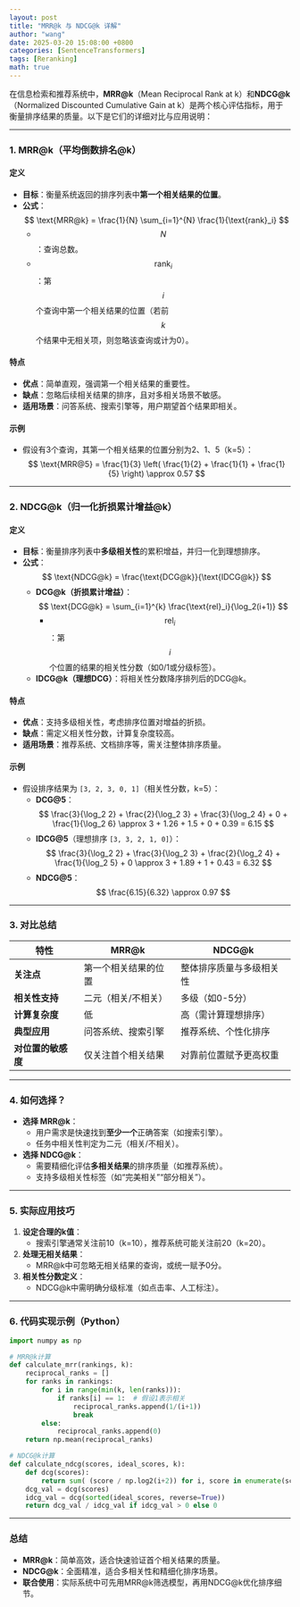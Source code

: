```yaml
---
layout: post
title: "MRR@k 与 NDCG@k 详解"
author: "wang"
date: 2025-03-20 15:08:00 +0800
categories: [SentenceTransformers]
tags: [Reranking]
math: true
---
```


在信息检索和推荐系统中，**MRR@k**（Mean Reciprocal Rank at k）和**NDCG@k**（Normalized Discounted Cumulative Gain at k）是两个核心评估指标，用于衡量排序结果的质量。以下是它们的详细对比与应用说明：

---

### **1. MRR@k（平均倒数排名@k）**
#### **定义**
- **目标**：衡量系统返回的排序列表中**第一个相关结果的位置**。
- **公式**：  
  $$
  \text{MRR@k} = \frac{1}{N} \sum_{i=1}^{N} \frac{1}{\text{rank}_i}
  $$
  - $$ N $$：查询总数。
  - $$ \text{rank}_i $$：第 $$ i $$ 个查询中第一个相关结果的位置（若前 $$ k $$ 个结果中无相关项，则忽略该查询或计为0）。

#### **特点**
- **优点**：简单直观，强调第一个相关结果的重要性。
- **缺点**：忽略后续相关结果的排序，且对多相关场景不敏感。
- **适用场景**：问答系统、搜索引擎等，用户期望首个结果即相关。

#### **示例**
- 假设有3个查询，其第一个相关结果的位置分别为2、1、5（k=5）：
  $$
  \text{MRR@5} = \frac{1}{3} \left( \frac{1}{2} + \frac{1}{1} + \frac{1}{5} \right) \approx 0.57
  $$

---

### **2. NDCG@k（归一化折损累计增益@k）**
#### **定义**
- **目标**：衡量排序列表中**多级相关性**的累积增益，并归一化到理想排序。
- **公式**：  
  $$
  \text{NDCG@k} = \frac{\text{DCG@k}}{\text{IDCG@k}}
  $$
  - **DCG@k（折损累计增益）**：
    $$
    \text{DCG@k} = \sum_{i=1}^{k} \frac{\text{rel}_i}{\log_2(i+1)}
    $$
    - $$ \text{rel}_i $$：第 $$ i $$ 个位置的结果的相关性分数（如0/1或分级标签）。
  - **IDCG@k（理想DCG）**：将相关性分数降序排列后的DCG@k。

#### **特点**
- **优点**：支持多级相关性，考虑排序位置对增益的折损。
- **缺点**：需定义相关性分数，计算复杂度较高。
- **适用场景**：推荐系统、文档排序等，需关注整体排序质量。

#### **示例**
- 假设排序结果为 `[3, 2, 3, 0, 1]`（相关性分数，k=5）：
  - **DCG@5**：
    $$
    \frac{3}{\log_2 2} + \frac{2}{\log_2 3} + \frac{3}{\log_2 4} + 0 + \frac{1}{\log_2 6} \approx 3 + 1.26 + 1.5 + 0 + 0.39 = 6.15
    $$
  - **IDCG@5**（理想排序 `[3, 3, 2, 1, 0]`）：
    $$
    \frac{3}{\log_2 2} + \frac{3}{\log_2 3} + \frac{2}{\log_2 4} + \frac{1}{\log_2 5} + 0 \approx 3 + 1.89 + 1 + 0.43 = 6.32
    $$
  - **NDCG@5**：
    $$
    \frac{6.15}{6.32} \approx 0.97
    $$

---

### **3. 对比总结**

| **特性**      | **MRR@k**  | **NDCG@k**   |
|-------------|------------|--------------|
| **关注点**     | 第一个相关结果的位置 | 整体排序质量与多级相关性 |
| **相关性支持**   | 二元（相关/不相关） | 多级（如0-5分）    |
| **计算复杂度**   | 低          | 高（需计算理想排序）   |
| **典型应用**    | 问答系统、搜索引擎  | 推荐系统、个性化排序   |
| **对位置的敏感度** | 仅关注首个相关结果  | 对靠前位置赋予更高权重  |

---

### **4. 如何选择？**
- **选择 MRR@k**：  
  - 用户需求是快速找到**至少一个**正确答案（如搜索引擎）。  
  - 任务中相关性判定为二元（相关/不相关）。
- **选择 NDCG@k**：  
  - 需要精细化评估**多相关结果**的排序质量（如推荐系统）。  
  - 支持多级相关性标签（如“完美相关”“部分相关”）。

---

### **5. 实际应用技巧**
1. **设定合理的k值**：  
   - 搜索引擎通常关注前10（k=10），推荐系统可能关注前20（k=20）。
2. **处理无相关结果**：  
   - MRR@k中可忽略无相关结果的查询，或统一赋予0分。
3. **相关性分数定义**：  
   - NDCG@k中需明确分级标准（如点击率、人工标注）。

---

### **6. 代码实现示例（Python）**
```python
import numpy as np

# MRR@k计算
def calculate_mrr(rankings, k):
    reciprocal_ranks = []
    for ranks in rankings:
        for i in range(min(k, len(ranks))):
            if ranks[i] == 1:  # 假设1表示相关
                reciprocal_ranks.append(1/(i+1))
                break
        else:
            reciprocal_ranks.append(0)
    return np.mean(reciprocal_ranks)

# NDCG@k计算
def calculate_ndcg(scores, ideal_scores, k):
    def dcg(scores):
        return sum( (score / np.log2(i+2)) for i, score in enumerate(scores[:k]) )
    dcg_val = dcg(scores)
    idcg_val = dcg(sorted(ideal_scores, reverse=True))
    return dcg_val / idcg_val if idcg_val > 0 else 0
```

---

### **总结**
- **MRR@k**：简单高效，适合快速验证首个相关结果的质量。  
- **NDCG@k**：全面精准，适合多相关性和精细化排序场景。  
- **联合使用**：实际系统中可先用MRR@k筛选模型，再用NDCG@k优化排序细节。
